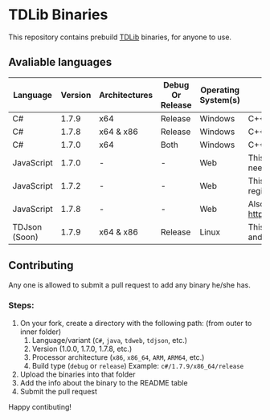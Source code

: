 # TDLib Binaries
This repository contains prebuild [TDLib](https://github.com/tdlib/td) binaries, for anyone to use.

## Avaliable languages
| Language      | Version  | Architectures | Debug Or Release | Operating System(s) | Notes                                                                                   |
|---------------|----------|---------------|------------------|---------------------|-----------------------------------------------------------------------------------------|
| C#            |  1.7.9   | x64           | Release          | Windows             |                                     C++/CLI                                             |
| C#            |  1.7.8   | x64 & x86     | Release          | Windows             |                                     C++/CLI                                             |
| C#            |  1.7.0   | x64           | Both             | Windows             |                                     C++/CLI                                             |
| JavaScript    |  1.7.0   |       -       |        -         | Web                 | This version might not save sessions and need a login on every refresh                  |
| JavaScript    |  1.7.2   |       -       |        -         | Web                 | This version is downloaded from the NPM registry (<https://npmjs.com/package/tdweb>)    |
| JavaScript    |  1.7.8   |       -       |        -         | Web                 | Also published at <https://npmjs.com/package/@dibgram/tdweb>                            |
| TDJson (Soon) |  1.7.9   | x64 & x86     | Release          | Linux               | This binary is same as that of Python, PHP, and any other language that can call C libs |

## Contributing
Any one is allowed to submit a pull request to add any binary he/she has.

### Steps:
1. On your fork, create a directory with the following path: (from outer to inner folder)
    1. Language/variant (`C#`, `java`, `tdweb`, `tdjson`, etc.)
    2. Version (1.0.0, 1.7.0, 1.7.8, etc.)
    3. Processor architecture (`x86`, `x86_64`, `ARM`, `ARM64`, etc.)
    4. Build type (`debug` or `release`)
  Example: `c#/1.7.9/x86_64/release`
2. Upload the binaries into that folder
3. Add the info about the binary to the README table
4. Submit the pull request

Happy contibuting!
